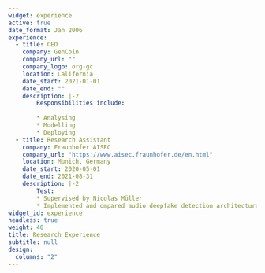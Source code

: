 ```yaml
---
widget: experience
active: true
date_format: Jan 2006
experience:
  - title: CEO
    company: GenCoin
    company_url: ""
    company_logo: org-gc
    location: California
    date_start: 2021-01-01
    date_end: ""
    description: |-2
        Responsibilities include:
        
        * Analysing
        * Modelling
        * Deploying
  - title: Research Assistant
    company: Fraunhofer AISEC
    company_url: "https://www.aisec.fraunhofer.de/en.html"
    location: Munich, Germany
    date_start: 2020-05-01
    date_end: 2021-08-31
    description: |-2
        Test:
        * Supervised by Nicolas Müller
        * Implemented and ompared audio deepfake detection architectures
widget_id: experience
headless: true
weight: 40
title: Research Experience
subtitle: null
design:
  columns: "2"
---
```

